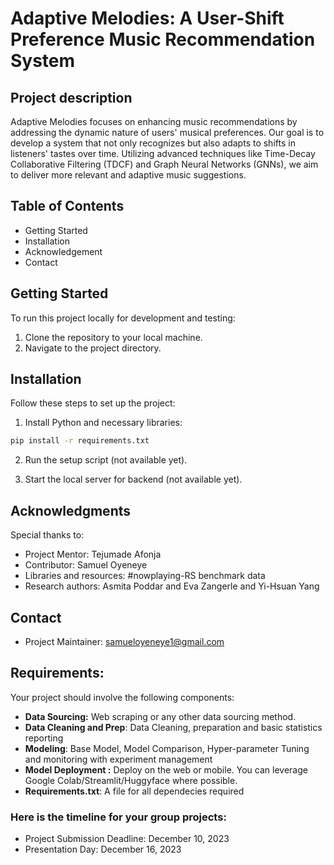 # Adaptive Melodies: A User-Shift Preference Music Recommendation System

## Project description 
Adaptive Melodies focuses on enhancing music recommendations by addressing the dynamic nature of users' musical preferences. Our goal is to develop a system that not only recognizes but also adapts to shifts in listeners' tastes over time. Utilizing advanced techniques like Time-Decay Collaborative Filtering (TDCF) and Graph Neural Networks (GNNs), we aim to deliver more relevant and adaptive music suggestions.

## Table of Contents

* Getting Started
* Installation
* Acknowledgement
* Contact


## Getting Started 
To run this project locally for development and testing:

1. Clone the repository to your local machine.
2. Navigate to the project directory.

## Installation
Follow these steps to set up the project:

1. Install Python and necessary libraries:

```bash
pip install -r requirements.txt
```

2. Run the setup script (not available yet).
   
3. Start the local server for backend (not available yet).

## Acknowledgments
Special thanks to:

* Project Mentor: Tejumade Afonja
* Contributor: Samuel Oyeneye
* Libraries and resources: #nowplaying-RS benchmark data
* Research authors: Asmita Poddar and Eva Zangerle and Yi-Hsuan Yang

## Contact
* Project Maintainer: samueloyeneye1@gmail.com 

## Requirements:
Your project should involve the following components:
- **Data Sourcing:** Web scraping or any other data sourcing method.
- **Data Cleaning and Prep**: Data Cleaning, preparation and basic statistics reporting
- **Modeling**: Base Model, Model Comparison, Hyper-parameter Tuning and monitoring with experiment management
- **Model Deployment :** Deploy on the web or mobile. You can leverage Google Colab/Streamlit/Huggyface where possible.
- **Requirements.txt**: A file for all dependecies required

### Here is the timeline for your group projects:
- Project Submission Deadline: December 10, 2023
- Presentation Day: December 16, 2023
